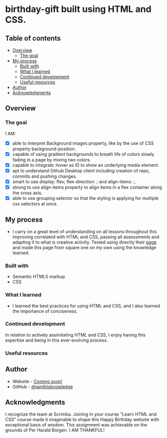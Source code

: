 # birthday-gift built using HTML and CSS.

## Table of contents

- [Overview](#overview)
  - [The goal](#the-goal)
- [My process](#my-process)
  - [Built with](#built-with)
  - [What I learned](#what-i-learned)
  - [Continued development](#continued-development)
  - [Useful resources](#useful-resources)
- [Author](#author)
- [Acknowledgments](#acknowledgments)

## Overview

### The goal

I AM:

- [x] able to interpret Background images property, like by the use of CSS property background-position.
- [x] capable of using gradient backgrounds to breath life of colors slowly fading in a page by mixing two colors.
- [x] capable to integrate :hover as ID to show an underlying media element.
- [x] apt to understand Github Desktop client including creation of repo, commits and pushing changes.
- [x] smart to use display: flex; flex-direction: ; and align-items: ;.
- [x] strong to use align-items property to align items in a flex container along the cross axis.
- [x] able to use grouping selector so that the styling is applying for multiple css selectors at once.

## My process

- I carry on a great level of understanding on all lessons throughout this improving correlated with HTML and CSS, passing all assessments and adapting it to what is creative activity. Tested using directly their [page](https://scrimba.com/learn/htmlandcss) and made this page from square one on my own using the knowledge learned.

### Built with

- Semantic HTML5 markup
- CSS

### What I learned

- I learned the best practices for using HTML and CSS, and I also learned the importance of conciseness.

### Continued development

In relation to actively assimilating HTML and CSS, I enjoy having this expertise and being in this ever-evolving process.

### Useful resources

## Author

- Website - [Coming soon!](#)
- GitHub - [@iamthisknowledge](https://github.com/iamthisknowledge)

## Acknowledgments

I recognize the team at Scrimba. Joining in your course "Learn HTML and CSS" course made it imaginable to shape this Happy Birthday website with exceptional basis of wisdom. This assignment was achievable on the grounds of Per Harald Borgen. I AM THANKFUL!
